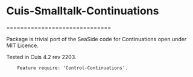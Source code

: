 # Cuis-Smalltalk-Continuations
==============================

Package is trivial port of the SeaSide code for Continuations open under MIT Licence.

Tested in Cuis 4.2 rev 2203.

````Smalltalk
	Feature require: 'Control-Continuations'.
````
